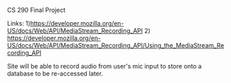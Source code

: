 CS 290 Final Project

Links: 1)https://developer.mozilla.org/en-US/docs/Web/API/MediaStream_Recording_API
	2) https://developer.mozilla.org/en-US/docs/Web/API/MediaStream_Recording_API/Using_the_MediaStream_Recording_API

Site will be able to record audio from user's mic input to store onto a database to be re-accessed later.  


